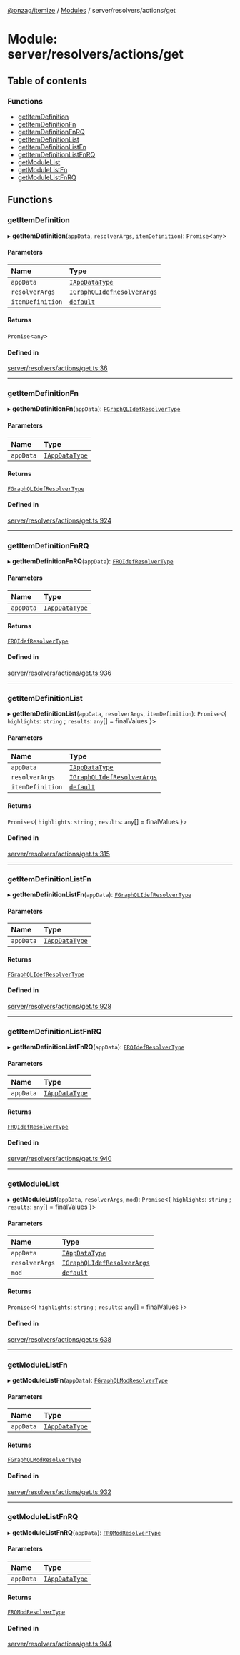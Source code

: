 [@onzag/itemize](../README.md) / [Modules](../modules.md) / server/resolvers/actions/get

# Module: server/resolvers/actions/get

## Table of contents

### Functions

- [getItemDefinition](server_resolvers_actions_get.md#getitemdefinition)
- [getItemDefinitionFn](server_resolvers_actions_get.md#getitemdefinitionfn)
- [getItemDefinitionFnRQ](server_resolvers_actions_get.md#getitemdefinitionfnrq)
- [getItemDefinitionList](server_resolvers_actions_get.md#getitemdefinitionlist)
- [getItemDefinitionListFn](server_resolvers_actions_get.md#getitemdefinitionlistfn)
- [getItemDefinitionListFnRQ](server_resolvers_actions_get.md#getitemdefinitionlistfnrq)
- [getModuleList](server_resolvers_actions_get.md#getmodulelist)
- [getModuleListFn](server_resolvers_actions_get.md#getmodulelistfn)
- [getModuleListFnRQ](server_resolvers_actions_get.md#getmodulelistfnrq)

## Functions

### getItemDefinition

▸ **getItemDefinition**(`appData`, `resolverArgs`, `itemDefinition`): `Promise`<`any`\>

#### Parameters

| Name | Type |
| :------ | :------ |
| `appData` | [`IAppDataType`](../interfaces/server.IAppDataType.md) |
| `resolverArgs` | [`IGraphQLIdefResolverArgs`](../interfaces/base_Root_gql.IGraphQLIdefResolverArgs.md) |
| `itemDefinition` | [`default`](../classes/base_Root_Module_ItemDefinition.default.md) |

#### Returns

`Promise`<`any`\>

#### Defined in

[server/resolvers/actions/get.ts:36](https://github.com/onzag/itemize/blob/a24376ed/server/resolvers/actions/get.ts#L36)

___

### getItemDefinitionFn

▸ **getItemDefinitionFn**(`appData`): [`FGraphQLIdefResolverType`](base_Root_gql.md#fgraphqlidefresolvertype)

#### Parameters

| Name | Type |
| :------ | :------ |
| `appData` | [`IAppDataType`](../interfaces/server.IAppDataType.md) |

#### Returns

[`FGraphQLIdefResolverType`](base_Root_gql.md#fgraphqlidefresolvertype)

#### Defined in

[server/resolvers/actions/get.ts:924](https://github.com/onzag/itemize/blob/a24376ed/server/resolvers/actions/get.ts#L924)

___

### getItemDefinitionFnRQ

▸ **getItemDefinitionFnRQ**(`appData`): [`FRQIdefResolverType`](base_Root_rq.md#frqidefresolvertype)

#### Parameters

| Name | Type |
| :------ | :------ |
| `appData` | [`IAppDataType`](../interfaces/server.IAppDataType.md) |

#### Returns

[`FRQIdefResolverType`](base_Root_rq.md#frqidefresolvertype)

#### Defined in

[server/resolvers/actions/get.ts:936](https://github.com/onzag/itemize/blob/a24376ed/server/resolvers/actions/get.ts#L936)

___

### getItemDefinitionList

▸ **getItemDefinitionList**(`appData`, `resolverArgs`, `itemDefinition`): `Promise`<{ `highlights`: `string` ; `results`: `any`[] = finalValues }\>

#### Parameters

| Name | Type |
| :------ | :------ |
| `appData` | [`IAppDataType`](../interfaces/server.IAppDataType.md) |
| `resolverArgs` | [`IGraphQLIdefResolverArgs`](../interfaces/base_Root_gql.IGraphQLIdefResolverArgs.md) |
| `itemDefinition` | [`default`](../classes/base_Root_Module_ItemDefinition.default.md) |

#### Returns

`Promise`<{ `highlights`: `string` ; `results`: `any`[] = finalValues }\>

#### Defined in

[server/resolvers/actions/get.ts:315](https://github.com/onzag/itemize/blob/a24376ed/server/resolvers/actions/get.ts#L315)

___

### getItemDefinitionListFn

▸ **getItemDefinitionListFn**(`appData`): [`FGraphQLIdefResolverType`](base_Root_gql.md#fgraphqlidefresolvertype)

#### Parameters

| Name | Type |
| :------ | :------ |
| `appData` | [`IAppDataType`](../interfaces/server.IAppDataType.md) |

#### Returns

[`FGraphQLIdefResolverType`](base_Root_gql.md#fgraphqlidefresolvertype)

#### Defined in

[server/resolvers/actions/get.ts:928](https://github.com/onzag/itemize/blob/a24376ed/server/resolvers/actions/get.ts#L928)

___

### getItemDefinitionListFnRQ

▸ **getItemDefinitionListFnRQ**(`appData`): [`FRQIdefResolverType`](base_Root_rq.md#frqidefresolvertype)

#### Parameters

| Name | Type |
| :------ | :------ |
| `appData` | [`IAppDataType`](../interfaces/server.IAppDataType.md) |

#### Returns

[`FRQIdefResolverType`](base_Root_rq.md#frqidefresolvertype)

#### Defined in

[server/resolvers/actions/get.ts:940](https://github.com/onzag/itemize/blob/a24376ed/server/resolvers/actions/get.ts#L940)

___

### getModuleList

▸ **getModuleList**(`appData`, `resolverArgs`, `mod`): `Promise`<{ `highlights`: `string` ; `results`: `any`[] = finalValues }\>

#### Parameters

| Name | Type |
| :------ | :------ |
| `appData` | [`IAppDataType`](../interfaces/server.IAppDataType.md) |
| `resolverArgs` | [`IGraphQLIdefResolverArgs`](../interfaces/base_Root_gql.IGraphQLIdefResolverArgs.md) |
| `mod` | [`default`](../classes/base_Root_Module.default.md) |

#### Returns

`Promise`<{ `highlights`: `string` ; `results`: `any`[] = finalValues }\>

#### Defined in

[server/resolvers/actions/get.ts:638](https://github.com/onzag/itemize/blob/a24376ed/server/resolvers/actions/get.ts#L638)

___

### getModuleListFn

▸ **getModuleListFn**(`appData`): [`FGraphQLModResolverType`](base_Root_gql.md#fgraphqlmodresolvertype)

#### Parameters

| Name | Type |
| :------ | :------ |
| `appData` | [`IAppDataType`](../interfaces/server.IAppDataType.md) |

#### Returns

[`FGraphQLModResolverType`](base_Root_gql.md#fgraphqlmodresolvertype)

#### Defined in

[server/resolvers/actions/get.ts:932](https://github.com/onzag/itemize/blob/a24376ed/server/resolvers/actions/get.ts#L932)

___

### getModuleListFnRQ

▸ **getModuleListFnRQ**(`appData`): [`FRQModResolverType`](base_Root_rq.md#frqmodresolvertype)

#### Parameters

| Name | Type |
| :------ | :------ |
| `appData` | [`IAppDataType`](../interfaces/server.IAppDataType.md) |

#### Returns

[`FRQModResolverType`](base_Root_rq.md#frqmodresolvertype)

#### Defined in

[server/resolvers/actions/get.ts:944](https://github.com/onzag/itemize/blob/a24376ed/server/resolvers/actions/get.ts#L944)
